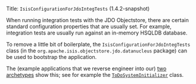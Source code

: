 Title: `IsisConfigurationForJdoIntegTests` (1.4.2-snapshot)

When running integration tests with the JDO Objectstore, there are certain standard configuration properties that are usually set.  For example, integration tests are usually run against an in-memory HSQLDB database.

To remove a little bit of boilerplate, the `IsisConfigurationForJdoIntegTests` class (in the `org.apache.isis.objectstore.jdo.datanucleus` package) can be used to bootstrap the application.

The (example applications that we reverse engineer into our) [two](../../../intro/getting-started/simple-archetype.html) [archetypes](../../../intro/getting-started/quickstart-archetype.html) show this; see for example the [`ToDoSystemInitializer`](https://github.com/apache/isis/blob/3dcfb2fcd61636ff2fac66a3c7c54a500fdf2c6a/example/application/quickstart_wicket_restful_jdo/integtests/src/test/java/integration/ToDoSystemInitializer.java#L70) class.